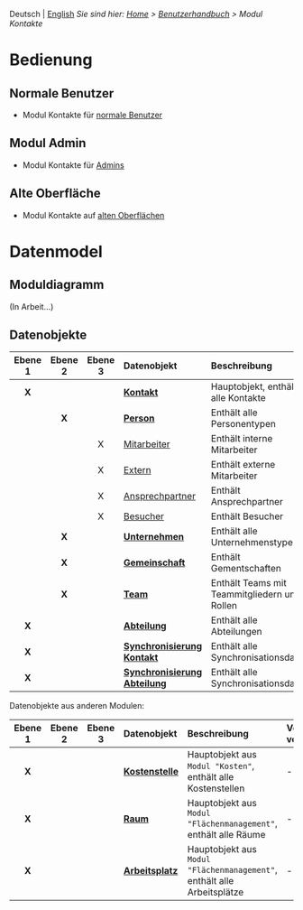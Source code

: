 <!-- TITLE: Modul Kontakte -->
<!-- SUBTITLE: Modul für Personen, Unternehmen, Organisationseinheiten usw. -->

Deutsch | [English](/en/modules/contacts)
*Sie sind hier: [Home](/home) > [Benutzerhandbuch](/de/user-guide) > Modul Kontakte*

# Bedienung
## Normale Benutzer
* Modul Kontakte für [normale Benutzer](/de/modules/contacts/user)
## Modul Admin 
* Modul Kontakte für [Admins](/de/modules/contacts/admin)
## Alte Oberfläche
* Modul Kontakte auf [alten Oberflächen](/de/modules/contacts/qooxdoo)
# Datenmodel
## Moduldiagramm
(In Arbeit...)
## Datenobjekte
| Ebene 1 | Ebene 2 | Ebene 3 | Datenobjekt                                                                                                                      | Beschreibung                                                           | Verebung von      | Code                                                   | Tabelle                              |
|:---------:|:---------:|:---------:|:-----------------------------------------------------------------------------------------------|:-------------------------------------------------------|:--------------------|:-----------------------------------------|:-----------------------------|
| **X**     |              |               | [**Kontakt**](/de/modules/datamodel/contacts/contact)                                              |  Hauptobjekt, enthält alle Kontakte                         | -                            | contacts.contact                                 | VISIONR.pv_cnt_contact   |
|               | **X**    |               | [**Person**](/de/modules/datamodel/contacts/person)                                                 |   Enthält alle Personentypen                                    | Kontakte.Kontakt  | contacts.person                                  | -                                        |
|               |              | X            | [Mitarbeiter](/de/modules/datamodel/contacts/employee)                                             |   Enthält interne Mitarbeiter                                    | Kontakte.Person    | contacts.person                                  | -                                        |
|               |              | X            | [Extern](/de/modules/datamodel/contacts/employee-external)                                       |   Enthält externe Mitarbeiter                                   | Kontakte.Person    | contacts.employee_external               | -                                        |
|               |              | X            | [Ansprechpartner](/de/modules/datamodel/contacts/contact-person)                            |   Enthält Ansprechpartner                                       | Kontakte.Person    | contacts.contact_person                     | -                                        |
|               |              | X            | [Besucher](/de/modules/datamodel/contacts/visitor)                                                       |   Enthält Besucher                                                   | Kontakte.Person    | contacts.visitor                                    | -                                        |
|               | **X**    |               | [**Unternehmen**](/de/modules/datamodel/contacts/company)                                  |    Enthält alle Unternehmenstypen                          | Kontakte.Kontakt  | contacts.company                               | -                                        |
|               | **X**    |               | [**Gemeinschaft**](/de/modules/datamodel/contacts/community)                               |    Enthält Gementschaften                                       | Kontakte.Kontakt  | contacts.community                            | -                                        |
|               | **X**    |               | [**Team**](/de/modules/datamodel/contacts/team-contact)                                          |    Enthält Teams mit Teammitgliedern und Rollen   | Kontakte.Kontakt  | contacts.person                                   | -                                        |
| **X**     |              |               | [**Abteilung**](/de/modules/datamodel/contacts/department)                                     |  Enthält alle Abteilungen                                         | -                            | contacts.department                           | VISIONR.pv_cnt_dep         |
| **X**     |              |               | [**Synchronisierung Kontakt**](/de/modules/datamodel/contacts/synchronization_contact)   |  Enthält alle Synchronisationsdaten           | -                            | contacts.synchronization_contact        | VISIONR.pv_cnt_synccon  |
| **X**     |              |               | [**Synchronisierung Abteilung**](/de/modules/datamodel/contacts/synchronization_department)   |  Enthält alle Synchronisationsdaten | -                            | contacts.synchronization_department | VISIONR.pv_cnt_syncdep |

Datenobjekte aus anderen Modulen:

| Ebene 1 | Ebene 2 | Ebene 3 | Datenobjekt                                                                                         | Beschreibung                                                                                                | Verebung von      | Code                                        | Tabelle                              |
|:---------:|:---------:|:---------:|:----------------------------------------------------------------------|:--------------------------------------------------------------------------------------|:--------------------|:---------------------------------|:----------------------------|
| **X**     |              |               | [**Kostenstelle**](/de/modules/datamodel/costs/cost-center)  |  Hauptobjekt aus `Modul "Kosten"`, enthält alle Kostenstellen                       | -                           | costs.cost_center                     | VISIONR.pv_cnt_contact  |
| **X**     |              |               | [**Raum**](/de/modules/datamodel/spaces/space)                    |  Hauptobjekt aus `Modul "Flächenmanagement"`, enthält alle Räume           | -                          | spaces.space                            | VISIONR.pv_spc_spc        |
| **X**     |              |               | [**Arbeitsplatz**](/de/modules/datamodel/spaces/workplace)  |  Hauptobjekt aus `Modul "Flächenmanagement"`, enthält alle Arbeitsplätze | -                          | spaces.workplace                     |  VISIONR.pv_spc_wplc     |